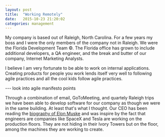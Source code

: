 ```yaml
---
layout: post
title:  "Working Remotely"
date:   2015-10-23 21:20:02
categories: management
---
```


My company is based out of Raleigh, North Carolina. For a few years my boss and I were the only members of the company not in Raleigh. We were the Florida Development Team &copy;. The Florida office has grown to include additional developers, a QA engineer, and the break and butter of our company, Internet Marketing Analysts.

I believe I am very fortunate to be able to work on internal applications. Creating products for people you work lends itself very well to following agile practices and all the cool kids follow agile practices.

--- look into agile manifesto points

Through a combination of email, GoToMeeting, and quartely Raleigh trips we have been able to develop software for our company as though we were in the same building. At least that's what I thought. Our CEO has been reading the [biography of Elon Muske]() and was inspire by the fact that engineers are companies like SpaceX and Tesla are working on the production floors. They are not hiding in their Ivory Towers but on the floor, among the machines they are working to create.

